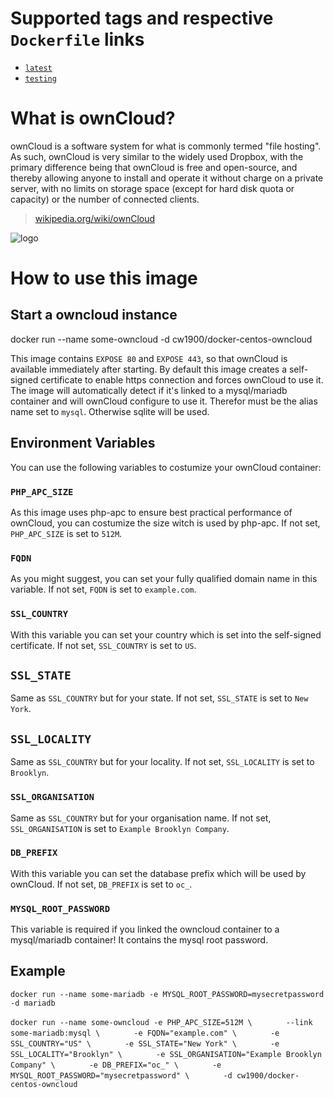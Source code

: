 # Supported tags and respective `Dockerfile` links
- [`latest`](https://github.com/cw1/docker-centos-owncloud/blob/master/Dockerfile)
- [`testing`](https://github.com/cw1/docker-centos-owncloud/blob/testing/Dockerfile)

# What is ownCloud?

ownCloud is a software system for what is commonly termed "file hosting". As such, ownCloud is very similar to the widely used Dropbox, with the primary difference being that ownCloud is free and open-source, and thereby allowing anyone to install and operate it without charge on a private server, with no limits on storage space (except for hard disk quota or capacity) or the number of connected clients.

> [wikipedia.org/wiki/ownCloud](http://en.wikipedia.org/wiki/Owncloud)

![logo](http://upload.wikimedia.org/wikipedia/commons/thumb/b/b6/OwnCloud2-Logo.svg/200px-OwnCloud2-Logo.svg.png)

# How to use this image

## Start a owncloud instance

  docker run --name some-owncloud -d cw1900/docker-centos-owncloud

This image contains `EXPOSE 80` and `EXPOSE 443`, so that ownCloud is available immediately after starting. By default this image creates a self-signed certificate to enable https connection and forces ownCloud to use it. The image will automatically detect if it's linked to a mysql/mariadb container and will ownCloud configure to use it. Therefor must be the alias name set to `mysql`. Otherwise sqlite will be used.

## Environment Variables

You can use the following variables to costumize your ownCloud container:

### `PHP_APC_SIZE`

As this image uses php-apc to ensure best practical performance of ownCloud, you can costumize the size witch is used by php-apc. If not set, `PHP_APC_SIZE` is set to `512M`.

### `FQDN`

As you might suggest, you can set your fully qualified domain name in this variable. If not set, `FQDN` is set to `example.com`.

### `SSL_COUNTRY`

With this variable you can set your country which is set into the self-signed certificate. If not set, `SSL_COUNTRY` is set to `US`.

## `SSL_STATE`

Same as `SSL_COUNTRY` but for your state. If not set, `SSL_STATE` is set to `New York`.

## `SSL_LOCALITY`

Same as `SSL_COUNTRY` but for your locality. If not set, `SSL_LOCALITY` is set to `Brooklyn`.

### `SSL_ORGANISATION`
<!--  -->
Same as `SSL_COUNTRY` but for your organisation name. If not set, `SSL_ORGANISATION` is set to `Example Brooklyn Company`.

### `DB_PREFIX`

With this variable you can set the database prefix which will be used by ownCloud. If not set, `DB_PREFIX` is set to `oc_`.

### `MYSQL_ROOT_PASSWORD`

This variable is required if you linked the owncloud container to a mysql/mariadb container! It contains the mysql root password.

## Example

`docker run --name some-mariadb -e MYSQL_ROOT_PASSWORD=mysecretpassword -d mariadb`

`docker run --name some-owncloud -e PHP_APC_SIZE=512M \`
`       --link some-mariadb:mysql \`
`       -e FQDN="example.com" \`
`       -e SSL_COUNTRY="US" \`
`       -e SSL_STATE="New York" \`
`       -e SSL_LOCALITY="Brooklyn" \`
`       -e SSL_ORGANISATION="Example Brooklyn Company" \`
`       -e DB_PREFIX="oc_" \`
`       -e MYSQL_ROOT_PASSWORD="mysecretpassword" \`
`       -d cw1900/docker-centos-owncloud`